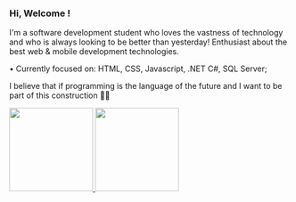 ### Hi, Welcome ! 

I'm a software development student who loves the vastness of technology and who is always looking to be better than yesterday! Enthusiast about the best web & mobile development technologies.

• Currently focused on: HTML, CSS, Javascript, .NET C#, SQL Server; 

I believe that if programming is the language of the future and I want to be part of this construction 👩‍💻

<a href="https://github.com/camilasmarques">
  <img height="150em" src="https://github-readme-stats.vercel.app/api?username=camilasmarques&theme=dracula&show_icons=true"/>
  <img height="150em" src="https://github-readme-stats.vercel.app/api/top-langs/?username=camilasmarques&layout=compact&theme=dracula"/>
<div>
